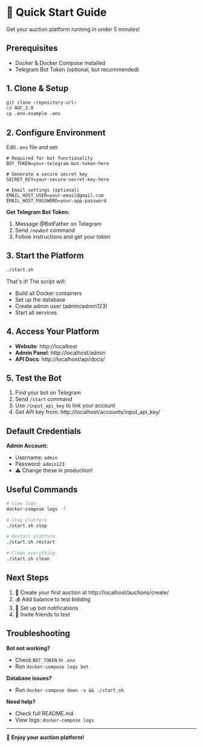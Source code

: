# 🚀 Quick Start Guide

Get your auction platform running in under 5 minutes!

## Prerequisites

- Docker & Docker Compose installed
- Telegram Bot Token (optional, but recommended)

## 1. Clone & Setup

```bash
git clone <repository-url>
cd AUC_2.0
cp .env.example .env
```

## 2. Configure Environment

Edit `.env` file and set:

```env
# Required for bot functionality
BOT_TOKEN=your-telegram-bot-token-here

# Generate a secure secret key
SECRET_KEY=your-secure-secret-key-here

# Email settings (optional)
EMAIL_HOST_USER=your-email@gmail.com
EMAIL_HOST_PASSWORD=your-app-password
```

**Get Telegram Bot Token:**
1. Message @BotFather on Telegram
2. Send `/newbot` command
3. Follow instructions and get your token

## 3. Start the Platform

```bash
./start.sh
```

That's it! The script will:
- Build all Docker containers
- Set up the database
- Create admin user (admin/admin123)
- Start all services

## 4. Access Your Platform

- **Website**: http://localhost
- **Admin Panel**: http://localhost/admin
- **API Docs**: http://localhost/api/docs/

## 5. Test the Bot

1. Find your bot on Telegram
2. Send `/start` command
3. Use `/input_api_key` to link your account
4. Get API key from: http://localhost/accounts/input_api_key/

## Default Credentials

**Admin Account:**
- Username: `admin`
- Password: `admin123`
- ⚠️ Change these in production!

## Useful Commands

```bash
# View logs
docker-compose logs -f

# Stop platform
./start.sh stop

# Restart platform
./start.sh restart

# Clean everything
./start.sh clean
```

## Next Steps

1. 📝 Create your first auction at http://localhost/auctions/create/
2. 💰 Add balance to test bidding
3. 🤖 Set up bot notifications
4. 👥 Invite friends to test

## Troubleshooting

**Bot not working?**
- Check `BOT_TOKEN` in `.env`
- Run `docker-compose logs bot`

**Database issues?**
- Run `docker-compose down -v && ./start.sh`

**Need help?**
- Check full README.md
- View logs: `docker-compose logs`

---

🎉 **Enjoy your auction platform!**